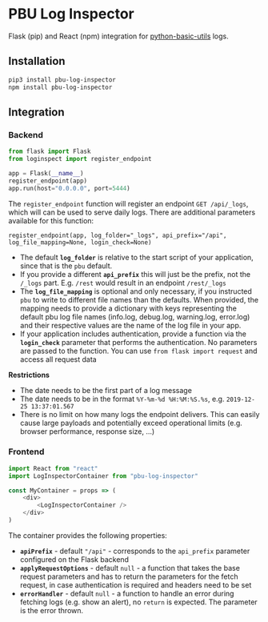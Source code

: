 # PBU Log Inspector

Flask (pip) and React (npm) integration for [python-basic-utils](https://github.com/ilfrich/python-basic-utils) logs.

## Installation

```bash
pip3 install pbu-log-inspector
npm install pbu-log-inspector
```

## Integration

### Backend

```python
from flask import Flask
from loginspect import register_endpoint

app = Flask(__name__)
register_endpoint(app)
app.run(host="0.0.0.0", port=5444)
```

The `register_endpoint` function will register an endpoint `GET /api/_logs`, which will can be used to serve daily logs.
There are additional parameters available for this function: 

```
register_endpoint(app, log_folder="_logs", api_prefix="/api", log_file_mapping=None, login_check=None)
```

- The default **`log_folder`** is relative to the start script of your application, since that is the `pbu` default.
- If you provide a different **`api_prefix`** this will just be the prefix, not the `/_logs` part. E.g. `/rest` would
result in an endpoint `/rest/_logs`
- The **`log_file_mapping`** is optional and only necessary, if you instructed `pbu` to write to different file names
than the defaults. When provided, the mapping needs to provide a dictionary with keys representing the default pbu log
file names (info.log, debug.log, warning.log, error.log) and their respective values are the name of the log file in 
your app.
- If your application includes authentication, provide a function via the **`login_check`** parameter that performs the 
authentication. No parameters are passed to the function. You can use `from flask import request` and access all request 
data

**Restrictions**

- The date needs to be the first part of a log message
- The date needs to be in the format `%Y-%m-%d %H:%M:%S.%s`, e.g. `2019-12-25 13:37:01.567`
- There is no limit on how many logs the endpoint delivers. This can easily cause large payloads and potentially exceed
operational limits (e.g. browser performance, response size, ...)

### Frontend

```js
import React from "react"
import LogInspectorContainer from "pbu-log-inspector"

const MyContainer = props => (
    <div>
        <LogInspectorContainer />
    </div>
)
```

The container provides the following properties:

- **`apiPrefix`** - default `"/api"` - corresponds to the `api_prefix` parameter configured on the Flask backend
- **`applyRequestOptions`** - default `null` - a function that takes the base request parameters and has to return the 
parameters for the fetch request, in case authentication is required and headers need to be set
- **`errorHandler`** - default `null` - a function to handle an error during fetching logs (e.g. show an alert), no 
`return` is expected. The parameter is the error thrown.
